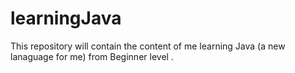 # learningJava
This repository will contain the content of me learning Java (a new lanaguage for me) from Beginner level .
